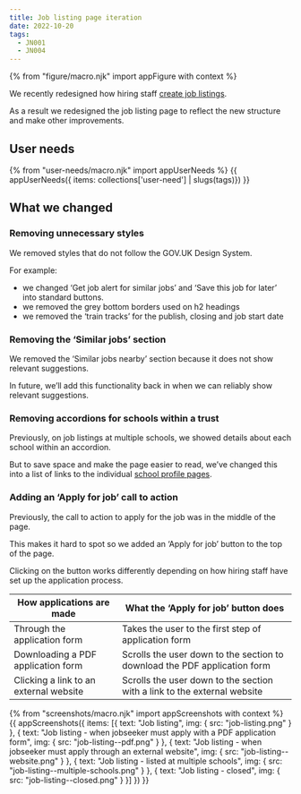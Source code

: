 ```yaml
---
title: Job listing page iteration
date: 2022-10-20
tags:
  - JN001
  - JN004
---
```


{% from "figure/macro.njk" import appFigure with context %}

We recently redesigned how hiring staff [create job listings](/creating-a-job-listing-iteration-2).

As a result we redesigned the job listing page to reflect the new structure and make other improvements.

## User needs

{% from "user-needs/macro.njk" import appUserNeeds %}
{{ appUserNeeds({ items: collections['user-need'] | slugs(tags)}) }}

## What we changed

### Removing unnecessary styles

We removed styles that do not follow the GOV.UK Design System.

For example:

- we changed ‘Get job alert for similar jobs’ and ‘Save this job for later’ into standard buttons.
- we removed the grey bottom borders used on h2 headings
- we removed the ‘train tracks’ for the publish, closing and job start date

### Removing the ‘Similar jobs’ section

We removed the ‘Similar jobs nearby’ section because it does not show relevant suggestions.

In future, we’ll add this functionality back in when we can reliably show relevant suggestions.

### Removing accordions for schools within a trust

Previously, on job listings at multiple schools, we showed details about each school within an accordion.

But to save space and make the page easier to read, we’ve changed this into a list of links to the individual [school profile pages](/finding-schools).

### Adding an ‘Apply for job’ call to action

Previously, the call to action to apply for the job was in the middle of the page.

This makes it hard to spot so we added an ‘Apply for job’ button to the top of the page.

Clicking on the button works differently depending on how hiring staff have set up the application process.

| How applications are made | What the ‘Apply for job’ button does |
|------------|----------|
| Through the application form | Takes the user to the first step of application form |
| Downloading a PDF application form | Scrolls the user down to the section to download the PDF application form |
| Clicking a link to an external website | Scrolls the user down to the section with a link to the external website |

{% from "screenshots/macro.njk" import appScreenshots with context %}
{{ appScreenshots({
  items: [{
    text: "Job listing",
    img: { src: "job-listing.png" }
  }, {
    text: "Job listing - when jobseeker must apply with a PDF application form",
    img: { src: "job-listing--pdf.png" }
  }, {
    text: "Job listing - when jobseeker must apply through an external website",
    img: { src: "job-listing--website.png" }
  }, {
    text: "Job listing - listed at multiple schools",
    img: { src: "job-listing--multiple-schools.png" }
  }, {
    text: "Job listing - closed",
    img: { src: "job-listing--closed.png" }
  }]
}) }}

